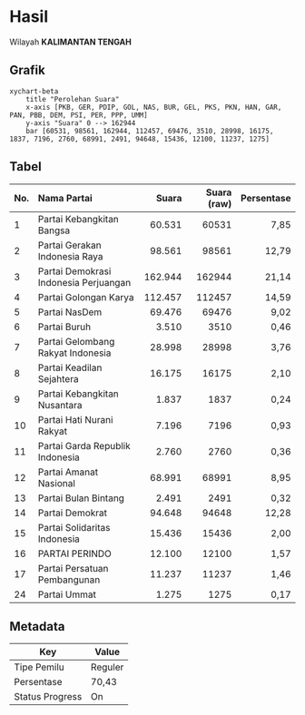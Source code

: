 # Hasil

Wilayah **KALIMANTAN TENGAH**

## Grafik

```mermaid
xychart-beta
    title "Perolehan Suara"
    x-axis [PKB, GER, PDIP, GOL, NAS, BUR, GEL, PKS, PKN, HAN, GAR, PAN, PBB, DEM, PSI, PER, PPP, UMM]
    y-axis "Suara" 0 --> 162944
    bar [60531, 98561, 162944, 112457, 69476, 3510, 28998, 16175, 1837, 7196, 2760, 68991, 2491, 94648, 15436, 12100, 11237, 1275]
```

## Tabel

| No. | Nama Partai                           | Suara   | Suara (raw) | Persentase |
|:--- |:------------------------------------- | -------:| -----------:| ----------:|
| 1   | Partai Kebangkitan Bangsa             | 60.531  | 60531       | 7,85       |
| 2   | Partai Gerakan Indonesia Raya         | 98.561  | 98561       | 12,79      |
| 3   | Partai Demokrasi Indonesia Perjuangan | 162.944 | 162944      | 21,14      |
| 4   | Partai Golongan Karya                 | 112.457 | 112457      | 14,59      |
| 5   | Partai NasDem                         | 69.476  | 69476       | 9,02       |
| 6   | Partai Buruh                          | 3.510   | 3510        | 0,46       |
| 7   | Partai Gelombang Rakyat Indonesia     | 28.998  | 28998       | 3,76       |
| 8   | Partai Keadilan Sejahtera             | 16.175  | 16175       | 2,10       |
| 9   | Partai Kebangkitan Nusantara          | 1.837   | 1837        | 0,24       |
| 10  | Partai Hati Nurani Rakyat             | 7.196   | 7196        | 0,93       |
| 11  | Partai Garda Republik Indonesia       | 2.760   | 2760        | 0,36       |
| 12  | Partai Amanat Nasional                | 68.991  | 68991       | 8,95       |
| 13  | Partai Bulan Bintang                  | 2.491   | 2491        | 0,32       |
| 14  | Partai Demokrat                       | 94.648  | 94648       | 12,28      |
| 15  | Partai Solidaritas Indonesia          | 15.436  | 15436       | 2,00       |
| 16  | PARTAI PERINDO                        | 12.100  | 12100       | 1,57       |
| 17  | Partai Persatuan Pembangunan          | 11.237  | 11237       | 1,46       |
| 24  | Partai Ummat                          | 1.275   | 1275        | 0,17       |


## Metadata

| Key             | Value   |
| --------------- | ------- |
| Tipe Pemilu     | Reguler |
| Persentase      | 70,43   |
| Status Progress | On      |



